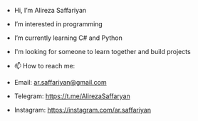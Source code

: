 - Hi, I’m Alireza Saffariyan
- I’m interested in programming
- I’m currently learning C# and Python
- I'm looking for someone to learn together and build projects

- 📫 How to reach me:
- Email: ar.saffariyan@gmail.com
- Telegram: https://t.me/AlirezaSaffaryan
- Instagram: https://instagram.com/ar.saffariyan

<!---
AlirezaSaffariyan/AlirezaSaffariyan is a ✨ special ✨ repository because its `README.md` (this file) appears on your GitHub profile.
You can click the Preview link to take a look at your changes.
--->

